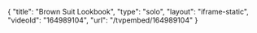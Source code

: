 {
    "title": "Brown Suit Lookbook",
    "type": "solo",
    "layout": "iframe-static",
    "videoId": "164989104",
    "url": "\/tvpembed\/164989104"
}